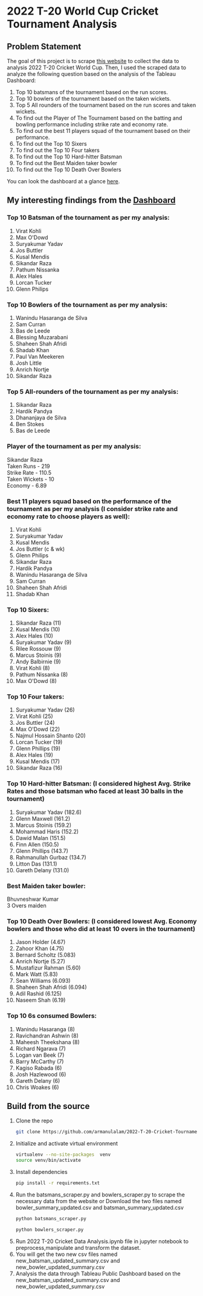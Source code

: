 # 2022 T-20 World Cup Cricket Tournament Analysis

## Problem Statement
The goal of this project is to scrape [this website](https://www.espncricinfo.com/records/tournament/team-match-results/icc-men-s-t20-world-cup-2022-23-14450) to collect the data to analysis 2022 T-20 Cricket World Cup. Then, I used the scraped data to analyze the following question based on the analysis of the Tableau Dashboard:
1. Top 10 batsmans of the tournament based on the run scores.
2. Top 10 bowlers of the tournament based on the taken wickets.
3. Top 5 All rounders of the tournament based on the run scores and taken wickets. 
4. To find out the Player of The Tournament based on the batting and bowling performance including strike rate and economy rate.
5. To find out the best 11 players squad of the tournament based on their performance.
6. To find out the Top 10 Sixers
7. To find out the Top 10 Four takers
8. To find out the Top 10 Hard-hitter Batsman
9. To find out the Best Maiden taker bowler
10. To find out the Top 10 Death Over Bowlers

You can look the dashboard at a glance [here](https://public.tableau.com/app/profile/armanul.alam/viz/DataAnalysisTableauProject/Dashboard1?publish=yes).

## My interesting findings from the [Dashboard](https://public.tableau.com/app/profile/armanul.alam/viz/DataAnalysisTableauProject/Dashboard1?publish=yes)

### Top 10 Batsman of the tournament as per my analysis:
1. Virat Kohli 
2. Max O'Dowd
3. Suryakumar Yadav
4. Jos Buttler
5. Kusal Mendis
6. Sikandar Raza
7. Pathum Nissanka
8. Alex Hales
9. Lorcan Tucker
10. Glenn Philips

### Top 10 Bowlers of the tournament as per my analysis:
1. Wanindu Hasaranga de Silva
2. Sam Curran
3. Bas de Leede
4. Blessing Muzarabani
5. Shaheen Shah Afridi
6. Shadab Khan
7. Paul Van Meekeren
8. Josh Little
9. Anrich Nortje
10. Sikandar Raza

### Top 5 All-rounders of the tournament as per my analysis:
1. Sikandar Raza
2. Hardik Pandya
3. Dhananjaya de Silva
4. Ben Stokes
5. Bas de Leede

### Player of the tournament as per my analysis: </br>
Sikandar Raza </br>
Taken Runs - 219 </br>
Strike Rate - 110.5 </br>
Taken Wickets - 10 </br>
Economy - 6.89 </br>

### Best 11 players squad based on the performance of the tournament as per my analysis (I consider strike rate and economy rate to choose players as well):
1. Virat Kohli
2. Suryakumar Yadav
3. Kusal Mendis
4. Jos Buttler (c & wk)
5. Glenn Philips
6. Sikandar Raza
7. Hardik Pandya
8. Wanindu Hasaranga de Silva
9. Sam Curran
10. Shaheen Shah Afridi  
11. Shadab Khan

### Top 10 Sixers:
1. Sikandar Raza (11)
2. Kusal Mendis (10)
3. Alex Hales (10)
4. Suryakumar Yadav (9)
5. Rilee Rossouw (9)
6. Marcus Stoinis (9)
7. Andy Balbirnie (9)
8. Virat Kohli (8)
9. Pathum Nissanka (8)
10. Max O'Dowd (8)

### Top 10 Four takers:
1. Suryakumar Yadav (26)
2. Virat Kohli (25)
3. Jos Buttler (24)
4. Max O'Dowd (22)
5. Najmul Hossain Shanto (20)
6. Lorcan Tucker (19)
7. Glenn Phillips (19)
8. Alex Hales (19)
9. Kusal Mendis (17)
10. Sikandar Raza (16)

### Top 10 Hard-hitter Batsman: (I considered highest Avg. Strike Rates and those batsman who faced at least 30 balls in the tournament)
1. Suryakumar Yadav (182.6)
2. Glenn Maxwell (161.2)
3. Marcus Stoinis (159.2)
4. Mohammad Haris (152.2)
5. Dawid Malan (151.5)
6. Finn Allen (150.5)
7. Glenn Phillips (143.7)
8. Rahmanullah Gurbaz (134.7)
9. Litton Das (131.1)
10. Gareth Delany (131.0)

### Best Maiden taker bowler: </br>
Bhuvneshwar Kumar </br>
3 Overs maiden

### Top 10 Death Over Bowlers: (I considered lowest Avg. Economy bowlers and those who did at least 10 overs in the tournament)
1. Jason Holder (4.67)
2. Zahoor Khan (4.75)
3. Bernard Scholtz (5.083)
4. Anrich Nortje (5.27)
5. Mustafizur Rahman (5.60)
6. Mark Watt (5.83)
7. Sean Williams (6.093)
8. Shaheen Shah Afridi (6.094)
9. Adil Rashid (6.125)
10. Naseem Shah (6.19)

### Top 10 6s consumed Bowlers:
1. Wanindu Hasaranga (8)
2. Ravichandran Ashwin (8)
3. Maheesh Theekshana (8)
4. Richard Ngarava (7)
5. Logan van Beek (7)
6. Barry McCarthy (7)
7. Kagiso Rabada (6)
8. Josh Hazlewood (6)
9. Gareth Delany (6)
10. Chris Woakes (6)

## Build from the source
1. Clone the repo
   ```bash
   git clone https://github.com/armanulalam/2022-T-20-Cricket-Tournament-Analysis.git
   ```
2. Initialize and activate virtual environment
   ```bash
   virtualenv --no-site-packages  venv
   source venv/bin/activate
   ```
3. Install dependencies
   ```bash
   pip install -r requirements.txt
   ```
4. Run the batsmans_scraper.py and bowlers_scraper.py to scrape the necessary data from the website or Download the two files named bowler_summary_updated.csv and batsman_summary_updated.csv
   ```bash
   python batsmans_scraper.py
   ```
   ```bash
   python bowlers_scraper.py
   ```
5. Run 2022 T-20 Cricket Data Analysis.ipynb file in jupyter notebook to preprocess,manipulate and transform the dataset.
6. You will get the two new csv files named new_batsman_updated_summary.csv and new_bowler_updated_summary.csv
7. Analysis the data through Tableau Public Dashboard based on the new_batsman_updated_summary.csv and new_bowler_updated_summary.csv


